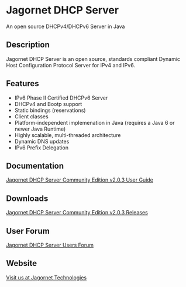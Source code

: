 # Jagornet DHCP Server
An open source DHCPv4/DHCPv6 Server in Java

## Description
Jagornet DHCP Server is an open source, standards compliant Dynamic Host Configuration Protocol Server for IPv4 and IPv6.

## Features
* IPv6 Phase II Certified DHCPv6 Server
* DHCPv4 and Bootp support
* Static bindings (reservations)
* Client classes
* Platform-independent implemenation in Java (requires a Java 6 or newer Java Runtime)
* Highly scalable, multi-threaded architecture
* Dynamic DNS updates
* IPv6 Prefix Delegation

## Documentation
[Jagornet DHCP Server Community Edition v2.0.3 User Guide](http://www.jagornet.com/products/dhcp-server/docs)

## Downloads
[Jagornet DHCP Server Community Edition v2.0.3 Releases](https://github.com/jagornet/dhcp/releases)

## User Forum
[Jagornet DHCP Server Users Forum](https://groups.google.com/forum/#!forum/jagornet-dhcpv6-users)

## Website
[Visit us at Jagornet Technologies](http://www.jagornet.com)
